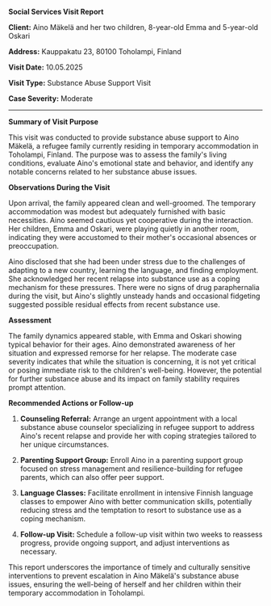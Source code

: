 **Social Services Visit Report**

**Client:** Aino Mäkelä and her two children, 8-year-old Emma and 5-year-old Oskari

**Address:** Kauppakatu 23, 80100 Toholampi, Finland

**Visit Date:** 10.05.2025

**Visit Type:** Substance Abuse Support Visit

**Case Severity:** Moderate

---

**Summary of Visit Purpose**

This visit was conducted to provide substance abuse support to Aino Mäkelä, a refugee family currently residing in temporary accommodation in Toholampi, Finland. The purpose was to assess the family's living conditions, evaluate Aino's emotional state and behavior, and identify any notable concerns related to her substance abuse issues.

**Observations During the Visit**

Upon arrival, the family appeared clean and well-groomed. The temporary accommodation was modest but adequately furnished with basic necessities. Aino seemed cautious yet cooperative during the interaction. Her children, Emma and Oskari, were playing quietly in another room, indicating they were accustomed to their mother's occasional absences or preoccupation.

Aino disclosed that she had been under stress due to the challenges of adapting to a new country, learning the language, and finding employment. She acknowledged her recent relapse into substance use as a coping mechanism for these pressures. There were no signs of drug paraphernalia during the visit, but Aino's slightly unsteady hands and occasional fidgeting suggested possible residual effects from recent substance use.

**Assessment**

The family dynamics appeared stable, with Emma and Oskari showing typical behavior for their ages. Aino demonstrated awareness of her situation and expressed remorse for her relapse. The moderate case severity indicates that while the situation is concerning, it is not yet critical or posing immediate risk to the children's well-being. However, the potential for further substance abuse and its impact on family stability requires prompt attention.

**Recommended Actions or Follow-up**

1. **Counseling Referral:** Arrange an urgent appointment with a local substance abuse counselor specializing in refugee support to address Aino's recent relapse and provide her with coping strategies tailored to her unique circumstances.

2. **Parenting Support Group:** Enroll Aino in a parenting support group focused on stress management and resilience-building for refugee parents, which can also offer peer support.

3. **Language Classes:** Facilitate enrollment in intensive Finnish language classes to empower Aino with better communication skills, potentially reducing stress and the temptation to resort to substance use as a coping mechanism.

4. **Follow-up Visit:** Schedule a follow-up visit within two weeks to reassess progress, provide ongoing support, and adjust interventions as necessary. 

This report underscores the importance of timely and culturally sensitive interventions to prevent escalation in Aino Mäkelä's substance abuse issues, ensuring the well-being of herself and her children within their temporary accommodation in Toholampi.